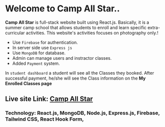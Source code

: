 # Welcome to Camp All Star..

**Camp All Star** is full-stack website built using React.js. Basically, it is a summer camp school that allows students to enroll and learn specific extra-curricular activities. This website's activities focuses on photography only.!
- Use `Firebase` for authentication.
- In server side use `Express js`
- Use `MongoDB` for database.
- Admin can manage users and instractor classes.
- Added `Payment` system.

In `student dashboard` a student will see all the Classes they booked. After successful payment, he/she will see the Class information  on the **My Enrolled Classes page** 

## Live site Link: [Camp All Star](https://www.google.com/)

### Technology: React.js, MongoDB, Node.js, Express.js, Firebase, Tailwind CSS, React Hook Form,  